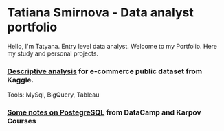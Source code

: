 # Tatiana Smirnova -  Data analyst portfolio
Hello, I'm Tatyana. Entry level data analyst.
Welcome to my Portfolio. Here my study and personal projects.

### [Descriptive analysis](https://github.com/tata411/SQL_EDA_project) for e-commerce public dataset from Kaggle.
Tools: MySql, BigQuery, Tableau 

### [Some notes on PostegreSQL](https://github.com/tata411/SQL_tutorials/tree/main) from DataCamp and Karpov Courses

